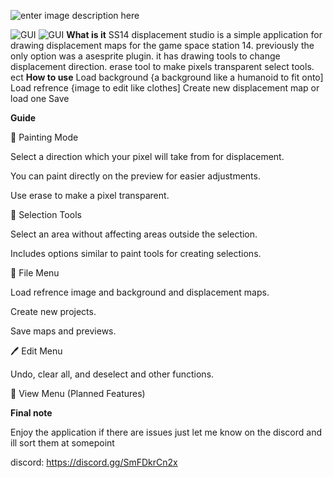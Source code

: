 ![enter image description here](https://freeimghost.net/images/2025/06/06/Untitle3d.png)

![GUI](https://freeimghost.net/images/2025/06/06/Screenshot-2025-06-06-235648.png)
![GUI](https://freeimghost.net/images/2025/06/07/Screenshot-2025-06-07-234203.png)
**What is it**
SS14 displacement studio is a simple application for drawing displacement maps for the game space station 14. previously the only option was a asesprite plugin. it has drawing tools to change displacement direction. erase tool to make pixels transparent select tools. ect
**How to use**
Load background {a background like a humanoid to fit onto]
Load refrence {image to edit like clothes]
Create new displacement map or load one
Save

**Guide**

🎨 Painting Mode

Select a direction which your pixel will take from for displacement.

You can paint directly on the preview for easier adjustments.

Use erase to make a pixel transparent.

🔲 Selection Tools

Select an area without affecting areas outside the selection.

Includes options similar to paint tools for creating selections.

📁 File Menu

Load refrence image and background and displacement maps.

Create new projects.

Save maps and previews.

🖊️ Edit Menu

Undo, clear all, and deselect and other functions.

👀 View Menu (Planned Features)

**Final note**

Enjoy the application if there are issues just let me know on the discord and ill sort them at somepoint

discord: https://discord.gg/SmFDkrCn2x
